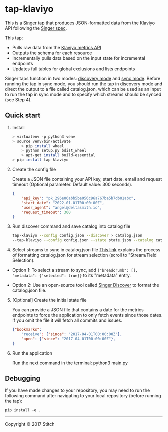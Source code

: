 # tap-klaviyo

This is a [Singer](https://singer.io) tap that produces JSON-formatted
data from the Klaviyo API following the [Singer
spec](https://github.com/singer-io/getting-started/blob/master/SPEC.md).

This tap:
- Pulls raw data from the [Klaviyo metrics API](https://www.klaviyo.com/docs/api/metrics)
- Outputs the schema for each resource
- Incrementally pulls data based on the input state for incremental endpoints
- Updates full tables for global exclusions and lists endpoints

Singer taps function in two modes: [discovery mode](https://github.com/singer-io/getting-started/blob/master/docs/DISCOVERY_MODE.md) and [sync mode](https://github.com/singer-io/getting-started/blob/master/docs/SYNC_MODE.md). Before running the tap in sync mode, you should run the tap in discovery mode and direct the output to a file called catalog.json, which can be used as an input to run the tap in sync mode and to specify which streams should be synced (see Step 4).

## Quick start

1. Install

    ```bash
    > virtualenv -p python3 venv
    > source venv/bin/activate
        > pip install wheel
        > python setup.py bdist_wheel 
        > apt-get install build-essential
    > pip install tap-klaviyo
    

    ```

2. Create the config file

    Create a JSON file containing your API key, start date, email and request timeout (Optional parameter. Default value: 300 seconds).

    ```json
    {
        "api_key": "pk_296e06abb5be056c96a767ba5b7db01abc",
        "start_date": "2022-01-01T00:00:00Z",
        "user_agent": "angel@deltasmith.io",
        "request_timeout": 300
    }
    ```

3. Run discover command and save catalog into catalog file

    ```bash
    tap-klaviyo --config config.json --discover > catalog.json
    --tap-klaviyo --config config.json --state state.json --catalog catalog.json > raw_data.json
    ```

4. Select streams to sync in catalog.json file
[This link](https://github.com/singer-io/getting-started/blob/master/docs/SYNC_MODE.md) explains the process of formatting catalog.json for stream selection (scroll to "Stream/Field Selection).

- Option 1: To select a stream to sync, add `{"breadcrumb": [], "metadata": {"selected": true}}` to its "metadata" entry.

- Option 2: Use an open-source tool called [Singer Discover](https://github.com/chrisgoddard/singer-discover) to format the catalog.json file.
    
    
5. [Optional] Create the initial state file

    You can provide a JSON file that contains a date for the metrics endpoints to force the application to only fetch events since those dates. If you omit the file it will fetch all
    commits and issues.

    ```json
    {"bookmarks":
        "receive": {"since": "2017-04-01T00:00:00Z"},
        "open": {"since": "2017-04-01T00:00:00Z"},
    }
    ```

6. Run the application

   Run the next command in the terminal:  python3 main.py

## Debugging

If you have made changes to your repository, you may need to run the following command after navigating to your local repository (before running the tap):

    pip install -e .


---

Copyright &copy; 2017 Stitch
